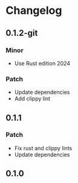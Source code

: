 # Changelog

## 0.1.2-git

### Minor

- Use Rust edition 2024

### Patch

- Update dependencies
- Add clippy lint

## 0.1.1

### Patch

- Fix rust and clippy lints
- Update dependencies

## 0.1.0

<!-- Increment to skip CHANGELOG.md test: 2 -->
